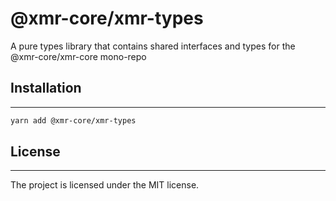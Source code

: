# @xmr-core/xmr-types

A pure types library that contains shared interfaces and types for the @xmr-core/xmr-core mono-repo

## Installation

---

```sh
yarn add @xmr-core/xmr-types
```

## License

---

The project is licensed under the MIT license.

